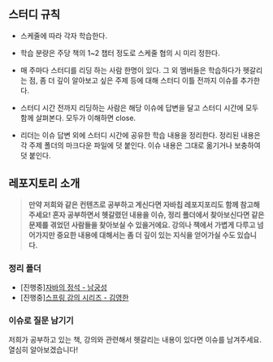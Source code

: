 ## 스터디 규칙

- 스케줄에 따라 각자 학습한다.

- 학습 분량은 주당 책의 1~2 챕터 정도로 스케줄 협의 시 미리 정한다.

- 매 주마다 스터디를 리딩 하는 사람 한명이 있다. 그 외 멤버들은 학습하다가 헷갈리는 점, 좀 더 깊이 알아보고 싶은 주제 등에 대해 스터디 이틀 전까지 이슈를 추가한다.

- 스터디 시간 전까지 리딩하는 사람은 해당 이슈에 답변을 달고 스터디 시간에 모두 함께 살펴본다. 모두가 이해하면 close.

- 리더는 이슈 답변 외에 스터디 시간에 공유한 학습 내용을 정리한다. 정리된 내용은 각 주제 폴더의 마크다운 파일에 덧 붙인다. 이슈 내용은 그대로 옮기거나 보충하여 덧 붙인다.





## 레포지토리 소개
>**만약 저희와 같은 컨텐츠로 공부하고 계신다면 자바칩 레포지포리도 함께 참고해주세요! 혼자 공부하면서 헷갈렸던 내용을 이슈, 정리 폴더에서 찾아보신다면 같은 문제를 겪었던 사람들을 찾아보실 수 있을거에요. 강의나 책에서 가볍게 다루고 넘어가지만 중요한 내용에 대해서는 좀 더 깊이 있는 지식을 얻어가실 수도 있습니다.**   

### 정리 폴더
- [진행중][자바의 정석 - 남궁성](https://github.com/Java-Chip4/StudyingRecord/tree/main/%EC%9E%90%EB%B0%94%EC%9D%98%20%EC%A0%95%EC%84%9D)
- [진행중][스프링 강의 시리즈 - 김영한](https://github.com/Java-Chip4/StudyingRecord/tree/main/%EA%B9%80%EC%98%81%ED%95%9C%EB%8B%98%20%EC%8A%A4%ED%94%84%EB%A7%81)

### 이슈로 질문 남기기
저희가 공부하고 있는 책, 강의와 관련해서 헷갈리는 내용이 있다면 이슈를 남겨주세요. 열심히 알아보겠습니다!  